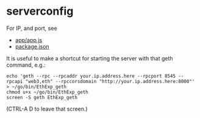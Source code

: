 # serverconfig

For IP, and port, see
* [app/app.js](https://github.com/altsheets/explorer/blob/MIT/app/app.js#L6-L10)
* [package.json](https://github.com/etherparty/explorer/blob/MIT/package.json#L24)

It is useful to make a shortcut for starting the server with that geth command, e.g.:

    echo 'geth --rpc --rpcaddr your.ip.address.here --rpcport 8545 --rpcapi "web3,eth" --rpccorsdomain "http://your.ip.address.here:8000"' > ~/go/bin/EthExp_geth
    chmod u+x ~/go/bin/EthExp_geth
    screen -S geth EthExp_geth
    
(CTRL-A D to leave that screen.)

    
